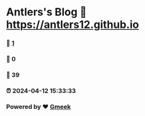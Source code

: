 # Antlers's Blog :link: https://antlers12.github.io 
### :page_facing_up: [1](https://antlers12.github.io/tag.html) 
### :speech_balloon: 0 
### :hibiscus: 39 
### :alarm_clock: 2024-04-12 15:33:33 
### Powered by :heart: [Gmeek](https://github.com/Meekdai/Gmeek)
